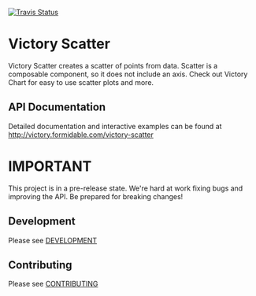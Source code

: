 [![Travis Status][trav_img]][trav_site]

Victory Scatter
=========================

Victory Scatter creates a scatter of points from data. Scatter is a composable component, so it does not include an axis.  Check out Victory Chart for easy to use scatter plots and more.

API Documentation
-----------------

Detailed documentation and interactive examples can be found at http://victory.formidable.com/victory-scatter

IMPORTANT
=========

This project is in a pre-release state. We're hard at work fixing bugs and improving the API. Be prepared for breaking changes!

## Development

Please see [DEVELOPMENT](https://github.com/FormidableLabs/builder-victory-component/blob/master/dev/DEVELOPMENT.md)

## Contributing

Please see [CONTRIBUTING](https://github.com/FormidableLabs/builder-victory-component/blob/master/dev/CONTRIBUTING.md)

[trav_img]: https://api.travis-ci.org/FormidableLabs/victory-scatter.svg
[trav_site]: https://travis-ci.org/FormidableLabs/victory-scatter
